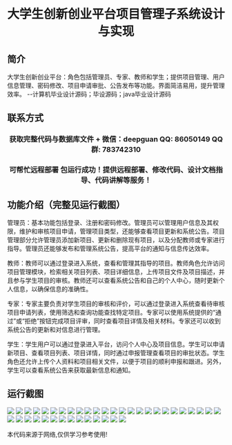 <p><h1 align="center">大学生创新创业平台项目管理子系统设计与实现</h1></p>

## 简介
大学生创新创业平台：角色包括管理员、专家、教师和学生；提供项目管理、用户信息管理、密码修改、项目申请审批、公告发布等功能。界面简洁易用，提升管理效率。    --计算机毕业设计源码；毕设源码；java毕业设计源码


## 联系方式
<p><h3 align="center">获取完整代码与数据库文件 + 微信：deepguan QQ: 86050149 QQ群: 783742310</h3></p>
<p><h3 align="center">可帮忙远程部署 包运行成功！提供远程部署、修改代码、设计文档指导、代码讲解等服务！</h3></p>

## 功能介绍（完整见运行截图）
管理员：基本功能包括登录、注册和密码修改。管理员可以管理用户信息及其权限，维护和审核项目申请，管理项目类型，还能够查看项目更新和系统公告。项目管理部分允许管理员添加新项目、更新和删除现有项目，以及分配教师或专家进行指导。管理员还能够发布和管理系统公告，提高平台的通知与信息传达效率。

教师：教师可以通过登录进入系统，查看和管理其指导的项目。教师角色允许访问项目管理模块，检索相关项目列表、项目详细信息，上传项目文件及项目描述，并且参与学生项目的审核。教师还可以查看系统公告和自己的个人中心，随时更新个人信息，以确保信息的准确性。

专家：专家主要负责对学生项目的审核和评价，可以通过登录进入系统查看待审核项目申请列表，使用筛选和查询功能查找特定项目。专家可以使用系统提供的“通过”或“拒绝”按钮完成项目评审，同时查看项目详情及相关材料。专家还可以收到系统公告的更新和对信息进行管理。

学生：学生用户可以通过登录进入平台，访问个人中心及项目信息。学生可以申请新项目、查看项目列表、项目详情，同时通过申报管理查看项目的审批状态。学生角色还允许上传个人资料和项目相关文件，以便于项目的顺利申报和跟进。另外，学生可以查看系统公告来获取最新信息和通知。


## 运行截图
![](https://bs-1329754181.cos.ap-shanghai.myqcloud.com/ssm/UniversityStudentInnovationEntrepreneurshipPlatformProjectManagementSubsystem/img/001.jpg)
![](https://bs-1329754181.cos.ap-shanghai.myqcloud.com/ssm/UniversityStudentInnovationEntrepreneurshipPlatformProjectManagementSubsystem/img/002.jpg)
![](https://bs-1329754181.cos.ap-shanghai.myqcloud.com/ssm/UniversityStudentInnovationEntrepreneurshipPlatformProjectManagementSubsystem/img/003.jpg)
![](https://bs-1329754181.cos.ap-shanghai.myqcloud.com/ssm/UniversityStudentInnovationEntrepreneurshipPlatformProjectManagementSubsystem/img/004.jpg)
![](https://bs-1329754181.cos.ap-shanghai.myqcloud.com/ssm/UniversityStudentInnovationEntrepreneurshipPlatformProjectManagementSubsystem/img/005.jpg)
![](https://bs-1329754181.cos.ap-shanghai.myqcloud.com/ssm/UniversityStudentInnovationEntrepreneurshipPlatformProjectManagementSubsystem/img/006.jpg)
![](https://bs-1329754181.cos.ap-shanghai.myqcloud.com/ssm/UniversityStudentInnovationEntrepreneurshipPlatformProjectManagementSubsystem/img/007.jpg)
![](https://bs-1329754181.cos.ap-shanghai.myqcloud.com/ssm/UniversityStudentInnovationEntrepreneurshipPlatformProjectManagementSubsystem/img/008.jpg)
![](https://bs-1329754181.cos.ap-shanghai.myqcloud.com/ssm/UniversityStudentInnovationEntrepreneurshipPlatformProjectManagementSubsystem/img/009.jpg)
![](https://bs-1329754181.cos.ap-shanghai.myqcloud.com/ssm/UniversityStudentInnovationEntrepreneurshipPlatformProjectManagementSubsystem/img/010.jpg)
![](https://bs-1329754181.cos.ap-shanghai.myqcloud.com/ssm/UniversityStudentInnovationEntrepreneurshipPlatformProjectManagementSubsystem/img/011.jpg)
![](https://bs-1329754181.cos.ap-shanghai.myqcloud.com/ssm/UniversityStudentInnovationEntrepreneurshipPlatformProjectManagementSubsystem/img/012.jpg)
![](https://bs-1329754181.cos.ap-shanghai.myqcloud.com/ssm/UniversityStudentInnovationEntrepreneurshipPlatformProjectManagementSubsystem/img/013.jpg)
![](https://bs-1329754181.cos.ap-shanghai.myqcloud.com/ssm/UniversityStudentInnovationEntrepreneurshipPlatformProjectManagementSubsystem/img/014.jpg)
![](https://bs-1329754181.cos.ap-shanghai.myqcloud.com/ssm/UniversityStudentInnovationEntrepreneurshipPlatformProjectManagementSubsystem/img/015.jpg)
![](https://bs-1329754181.cos.ap-shanghai.myqcloud.com/ssm/UniversityStudentInnovationEntrepreneurshipPlatformProjectManagementSubsystem/img/016.jpg)
![](https://bs-1329754181.cos.ap-shanghai.myqcloud.com/ssm/UniversityStudentInnovationEntrepreneurshipPlatformProjectManagementSubsystem/img/017.jpg)
![](https://bs-1329754181.cos.ap-shanghai.myqcloud.com/ssm/UniversityStudentInnovationEntrepreneurshipPlatformProjectManagementSubsystem/img/018.jpg)
![](https://bs-1329754181.cos.ap-shanghai.myqcloud.com/ssm/UniversityStudentInnovationEntrepreneurshipPlatformProjectManagementSubsystem/img/019.jpg)
![](https://bs-1329754181.cos.ap-shanghai.myqcloud.com/ssm/UniversityStudentInnovationEntrepreneurshipPlatformProjectManagementSubsystem/img/020.jpg)
![](https://bs-1329754181.cos.ap-shanghai.myqcloud.com/ssm/UniversityStudentInnovationEntrepreneurshipPlatformProjectManagementSubsystem/img/021.jpg)
![](https://bs-1329754181.cos.ap-shanghai.myqcloud.com/ssm/UniversityStudentInnovationEntrepreneurshipPlatformProjectManagementSubsystem/img/022.jpg)
![](https://bs-1329754181.cos.ap-shanghai.myqcloud.com/ssm/UniversityStudentInnovationEntrepreneurshipPlatformProjectManagementSubsystem/img/023.jpg)
![](https://bs-1329754181.cos.ap-shanghai.myqcloud.com/ssm/UniversityStudentInnovationEntrepreneurshipPlatformProjectManagementSubsystem/img/024.jpg)
![](https://bs-1329754181.cos.ap-shanghai.myqcloud.com/ssm/UniversityStudentInnovationEntrepreneurshipPlatformProjectManagementSubsystem/img/025.jpg)
![](https://bs-1329754181.cos.ap-shanghai.myqcloud.com/ssm/UniversityStudentInnovationEntrepreneurshipPlatformProjectManagementSubsystem/img/026.jpg)
![](https://bs-1329754181.cos.ap-shanghai.myqcloud.com/ssm/UniversityStudentInnovationEntrepreneurshipPlatformProjectManagementSubsystem/img/027.jpg)
![](https://bs-1329754181.cos.ap-shanghai.myqcloud.com/ssm/UniversityStudentInnovationEntrepreneurshipPlatformProjectManagementSubsystem/img/028.jpg)
![](https://bs-1329754181.cos.ap-shanghai.myqcloud.com/ssm/UniversityStudentInnovationEntrepreneurshipPlatformProjectManagementSubsystem/img/029.jpg)
![](https://bs-1329754181.cos.ap-shanghai.myqcloud.com/ssm/UniversityStudentInnovationEntrepreneurshipPlatformProjectManagementSubsystem/img/030.jpg)
![](https://bs-1329754181.cos.ap-shanghai.myqcloud.com/ssm/UniversityStudentInnovationEntrepreneurshipPlatformProjectManagementSubsystem/img/031.jpg)
![](https://bs-1329754181.cos.ap-shanghai.myqcloud.com/ssm/UniversityStudentInnovationEntrepreneurshipPlatformProjectManagementSubsystem/img/032.jpg)
![](https://bs-1329754181.cos.ap-shanghai.myqcloud.com/ssm/UniversityStudentInnovationEntrepreneurshipPlatformProjectManagementSubsystem/img/033.jpg)
![](https://bs-1329754181.cos.ap-shanghai.myqcloud.com/ssm/UniversityStudentInnovationEntrepreneurshipPlatformProjectManagementSubsystem/img/034.jpg)
![](https://bs-1329754181.cos.ap-shanghai.myqcloud.com/ssm/UniversityStudentInnovationEntrepreneurshipPlatformProjectManagementSubsystem/img/035.jpg)
![](https://bs-1329754181.cos.ap-shanghai.myqcloud.com/ssm/UniversityStudentInnovationEntrepreneurshipPlatformProjectManagementSubsystem/img/036.jpg)
![](https://bs-1329754181.cos.ap-shanghai.myqcloud.com/ssm/UniversityStudentInnovationEntrepreneurshipPlatformProjectManagementSubsystem/img/037.jpg)
![](https://bs-1329754181.cos.ap-shanghai.myqcloud.com/ssm/UniversityStudentInnovationEntrepreneurshipPlatformProjectManagementSubsystem/img/038.jpg)
![](https://bs-1329754181.cos.ap-shanghai.myqcloud.com/ssm/UniversityStudentInnovationEntrepreneurshipPlatformProjectManagementSubsystem/img/039.jpg)

<p>本代码来源于网络,仅供学习参考使用!</p>
